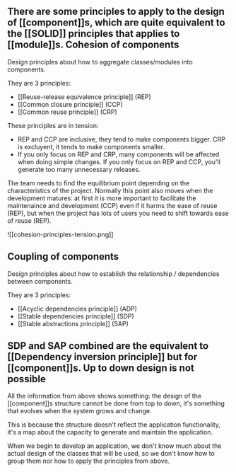 There are some principles to apply to the design of [[component]]s, which are quite equivalent to the [[SOLID]] principles that applies to [[module]]s.
Cohesion of components
-------------------
Design principles about how to aggregate classes/modules into components.

They are 3 principles:
- [[Reuse-release equivalence principle]] (REP)
- [[Common closure principle]] (CCP)
- [[Common reuse principle]] (CRP)

These principles are in tension:
- REP and CCP are inclusive, they tend to make components bigger. CRP is excluyent, it tends to make components smaller.
- If you only focus on REP and CRP, many components will be affected when doing simple changes. If you only focus on REP and CCP, you'll generate too many unnecessary releases.

The team needs to find the equilibrium point depending on the characteristics of the project. Normally this point also moves when the development matures: at first it is more important to facilitate the maintenaince and development (CCP) even if it harms the ease of reuse (REP), but when the project has lots of users you need to shift towards ease of reuse (REP).

![[cohesion-principles-tension.png]]

Coupling of components
--------------------
Design principles about how to establish the relationship / dependencies between components.

They are 3 principles:
- [[Acyclic dependencies principle]] (ADP)
- [[Stable dependencies principle]] (SDP)
- [[Stable abstractions principle]] (SAP)

SDP and SAP combined are the equivalent to [[Dependency inversion principle]] but for [[component]]s.
Up to down design is not possible
------------------
All the information from above shows something: the design of the [[component]]s structure cannot be done from top to down, it's something that evolves when the system grows and change.

This is because the structure doesn't reflect the application functionality, it's a map about the capacity to generate and maintain the application.

When we begin to develop an application, we don't know much about the actual design of the classes that will be used, so we don't know how to group them nor how to apply the principles from above.
